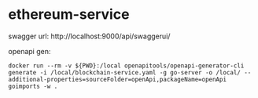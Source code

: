 # ethereum-service

swagger url: http://localhost:9000/api/swaggerui/


openapi gen:
 ```
docker run --rm -v ${PWD}:/local openapitools/openapi-generator-cli generate -i /local/blockchain-service.yaml -g go-server -o /local/ --additional-properties=sourceFolder=openApi,packageName=openApi
goimports -w .
 ```